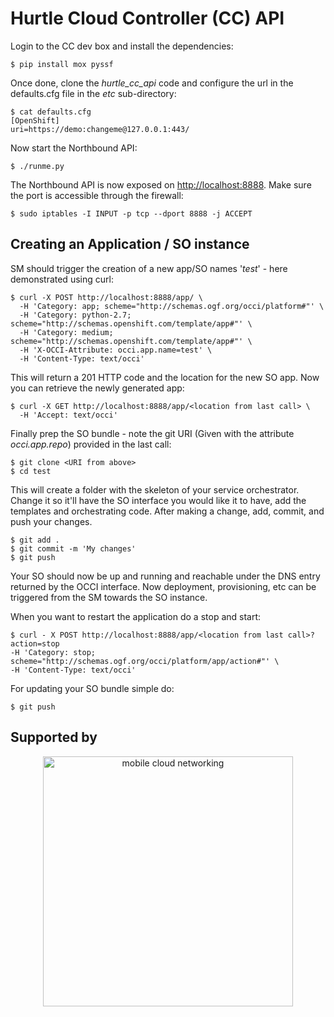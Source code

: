 # Hurtle Cloud Controller (CC) API

Login to the CC dev box and install the dependencies:

	$ pip install mox pyssf

Once done, clone the *hurtle\_cc\_api* code and configure the url in the defaults.cfg file in the *etc* sub-directory:

	$ cat defaults.cfg
	[OpenShift]
	uri=https://demo:changeme@127.0.0.1:443/

Now start the Northbound API:

	$ ./runme.py

The Northbound API is now exposed on [http://localhost:8888](http://localhost:8888). Make sure the port is accessible through the firewall:

	$ sudo iptables -I INPUT -p tcp --dport 8888 -j ACCEPT

## Creating an Application / SO instance

SM should trigger the creation of a new app/SO names '*test*' - here demonstrated using curl:

	$ curl -X POST http://localhost:8888/app/ \
      -H 'Category: app; scheme="http://schemas.ogf.org/occi/platform#"' \
      -H 'Category: python-2.7; scheme="http://schemas.openshift.com/template/app#"' \
      -H 'Category: medium; scheme="http://schemas.openshift.com/template/app#"' \
      -H 'X-OCCI-Attribute: occi.app.name=test' \
      -H 'Content-Type: text/occi'

This will return a 201 HTTP code and the location for the new SO app. Now you can retrieve the newly generated app:

	$ curl -X GET http://localhost:8888/app/<location from last call> \
      -H 'Accept: text/occi'

Finally prep the SO bundle - note the git URI (Given with the attribute *occi.app.repo*) provided in the last call:

	$ git clone <URI from above>
	$ cd test

This will create a folder with the skeleton of your service orchestrator. Change it so it'll have the SO interface you would like it to have, add the templates and orchestrating code. After making a change, add, commit, and push your changes.

	$ git add .
	$ git commit -m 'My changes'
	$ git push

Your SO should now be up and running and reachable under the DNS entry returned by the OCCI interface. Now deployment, provisioning, etc can be triggered from the SM towards the SO instance.

When you want to restart the application do a stop and start:

	$ curl - X POST http://localhost:8888/app/<location from last call>?action=stop
	-H 'Category: stop; scheme="http://schemas.ogf.org/occi/platform/app/action#"' \
    -H 'Content-Type: text/occi'

For updating your SO bundle simple do:

	$ git push

## Supported by

<div align="center" >
<a href='http://blog.zhaw.ch/icclab'>
<img src="https://raw.githubusercontent.com/icclab/hurtle/master/docs/figs/mcn_logo.png" title="mobile cloud networking" width=400px>
</a>
</div>
